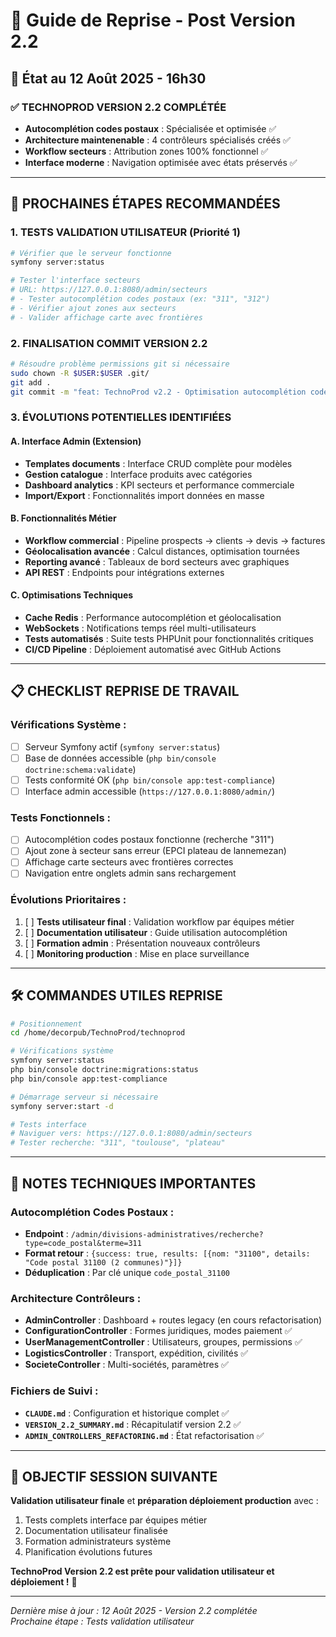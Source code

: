 # 🎯 Guide de Reprise - Post Version 2.2

## 📅 État au 12 Août 2025 - 16h30

### ✅ **TECHNOPROD VERSION 2.2 COMPLÉTÉE**
- **Autocomplétion codes postaux** : Spécialisée et optimisée ✅
- **Architecture maintenenable** : 4 contrôleurs spécialisés créés ✅  
- **Workflow secteurs** : Attribution zones 100% fonctionnel ✅
- **Interface moderne** : Navigation optimisée avec états préservés ✅

---

## 🎯 **PROCHAINES ÉTAPES RECOMMANDÉES**

### **1. TESTS VALIDATION UTILISATEUR (Priorité 1)**
```bash
# Vérifier que le serveur fonctionne
symfony server:status

# Tester l'interface secteurs  
# URL: https://127.0.0.1:8080/admin/secteurs
# - Tester autocomplétion codes postaux (ex: "311", "312")
# - Vérifier ajout zones aux secteurs 
# - Valider affichage carte avec frontières
```

### **2. FINALISATION COMMIT VERSION 2.2**
```bash
# Résoudre problème permissions git si nécessaire
sudo chown -R $USER:$USER .git/
git add .
git commit -m "feat: TechnoProd v2.2 - Optimisation autocomplétion codes postaux"
```

### **3. ÉVOLUTIONS POTENTIELLES IDENTIFIÉES**

#### **A. Interface Admin (Extension)**
- **Templates documents** : Interface CRUD complète pour modèles
- **Gestion catalogue** : Interface produits avec catégories  
- **Dashboard analytics** : KPI secteurs et performance commerciale
- **Import/Export** : Fonctionnalités import données en masse

#### **B. Fonctionnalités Métier**
- **Workflow commercial** : Pipeline prospects → clients → devis → factures
- **Géolocalisation avancée** : Calcul distances, optimisation tournées
- **Reporting avancé** : Tableaux de bord secteurs avec graphiques
- **API REST** : Endpoints pour intégrations externes

#### **C. Optimisations Techniques**
- **Cache Redis** : Performance autocomplétion et géolocalisation
- **WebSockets** : Notifications temps réel multi-utilisateurs
- **Tests automatisés** : Suite tests PHPUnit pour fonctionnalités critiques
- **CI/CD Pipeline** : Déploiement automatisé avec GitHub Actions

---

## 📋 **CHECKLIST REPRISE DE TRAVAIL**

### **Vérifications Système :**
- [ ] Serveur Symfony actif (`symfony server:status`)
- [ ] Base de données accessible (`php bin/console doctrine:schema:validate`)
- [ ] Tests conformité OK (`php bin/console app:test-compliance`)
- [ ] Interface admin accessible (`https://127.0.0.1:8080/admin/`)

### **Tests Fonctionnels :**
- [ ] Autocomplétion codes postaux fonctionne (recherche "311")
- [ ] Ajout zone à secteur sans erreur (EPCI plateau de lannemezan)
- [ ] Affichage carte secteurs avec frontières correctes
- [ ] Navigation entre onglets admin sans rechargement

### **Évolutions Prioritaires :**
1. [ ] **Tests utilisateur final** : Validation workflow par équipes métier
2. [ ] **Documentation utilisateur** : Guide utilisation autocomplétion  
3. [ ] **Formation admin** : Présentation nouveaux contrôleurs
4. [ ] **Monitoring production** : Mise en place surveillance

---

## 🛠️ **COMMANDES UTILES REPRISE**

```bash
# Positionnement
cd /home/decorpub/TechnoProd/technoprod

# Vérifications système
symfony server:status
php bin/console doctrine:migrations:status
php bin/console app:test-compliance

# Démarrage serveur si nécessaire  
symfony server:start -d

# Tests interface
# Naviguer vers: https://127.0.0.1:8080/admin/secteurs
# Tester recherche: "311", "toulouse", "plateau"
```

---

## 📝 **NOTES TECHNIQUES IMPORTANTES**

### **Autocomplétion Codes Postaux :**
- **Endpoint** : `/admin/divisions-administratives/recherche?type=code_postal&terme=311`
- **Format retour** : `{success: true, results: [{nom: "31100", details: "Code postal 31100 (2 communes)"}]}`
- **Déduplication** : Par clé unique `code_postal_31100`

### **Architecture Contrôleurs :**
- **AdminController** : Dashboard + routes legacy (en cours refactorisation)
- **ConfigurationController** : Formes juridiques, modes paiement ✅
- **UserManagementController** : Utilisateurs, groupes, permissions ✅  
- **LogisticsController** : Transport, expédition, civilités ✅
- **SocieteController** : Multi-sociétés, paramètres ✅

### **Fichiers de Suivi :**
- **`CLAUDE.md`** : Configuration et historique complet ✅
- **`VERSION_2.2_SUMMARY.md`** : Récapitulatif version 2.2 ✅
- **`ADMIN_CONTROLLERS_REFACTORING.md`** : État refactorisation ✅

---

## 🎯 **OBJECTIF SESSION SUIVANTE**

**Validation utilisateur finale** et **préparation déploiement production** avec :
1. Tests complets interface par équipes métier
2. Documentation utilisateur finalisée  
3. Formation administrateurs système
4. Planification évolutions futures

**TechnoProd Version 2.2 est prête pour validation utilisateur et déploiement !** 🚀

---

*Dernière mise à jour : 12 Août 2025 - Version 2.2 complétée*  
*Prochaine étape : Tests validation utilisateur*